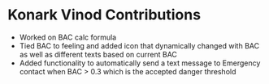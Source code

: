 # Konark Vinod Contributions
- Worked on BAC calc formula
- Tied BAC to feeling and added icon that dynamically changed with BAC as well as different texts based on current BAC
- Added functionality to automatically send a text message to Emergency contact when BAC > 0.3 which is the accepted danger threshold
